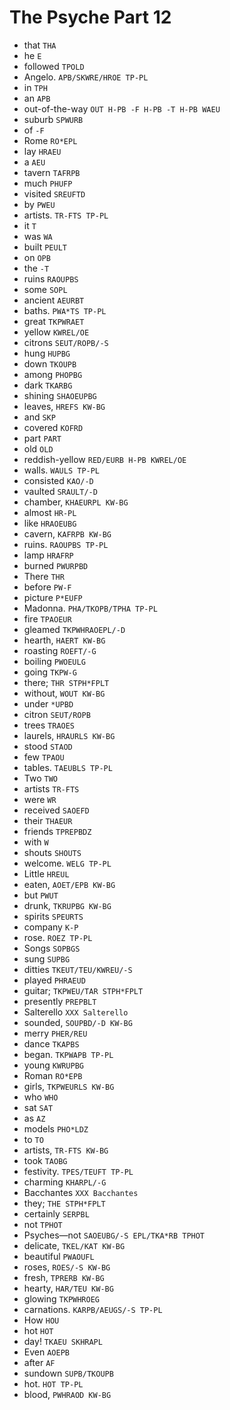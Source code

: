 # The Psyche Part 12

* that `THA`
* he `E`
* followed `TPOLD`
* Angelo. `APB/SKWRE/HROE TP-PL`
* in `TPH`
* an `APB`
* out-of-the-way `OUT H-PB -F H-PB -T H-PB WAEU`
* suburb `SPWURB`
* of `-F`
* Rome `RO*EPL`
* lay `HRAEU`
* a `AEU`
* tavern `TAFRPB`
* much `PHUFP`
* visited `SREUFTD`
* by `PWEU`
* artists. `TR-FTS TP-PL`
* it `T`
* was `WA`
* built `PEULT`
* on `OPB`
* the `-T`
* ruins `RAOUPBS`
* some `SOPL`
* ancient `AEURBT`
* baths. `PWA*TS TP-PL`
* great `TKPWRAET`
* yellow `KWREL/OE`
* citrons `SEUT/ROPB/-S`
* hung `HUPBG`
* down `TKOUPB`
* among `PHOPBG`
* dark `TKARBG`
* shining `SHAOEUPBG`
* leaves, `HREFS KW-BG`
* and `SKP`
* covered `KOFRD`
* part `PART`
* old `OLD`
* reddish-yellow `RED/EURB H-PB KWREL/OE`
* walls. `WAULS TP-PL`
* consisted `KAO/-D`
* vaulted `SRAULT/-D`
* chamber, `KHAEURPL KW-BG`
* almost `HR-PL`
* like `HRAOEUBG`
* cavern, `KAFRPB KW-BG`
* ruins. `RAOUPBS TP-PL`
* lamp `HRAFRP`
* burned `PWURPBD`
* There `THR`
* before `PW-F`
* picture `P*EUFP`
* Madonna. `PHA/TKOPB/TPHA TP-PL`
* fire `TPAOEUR`
* gleamed `TKPWHRAOEPL/-D`
* hearth, `HAERT KW-BG`
* roasting `ROEFT/-G`
* boiling `PWOEULG`
* going `TKPW-G`
* there; `THR STPH*FPLT`
* without, `WOUT KW-BG`
* under `*UPBD`
* citron `SEUT/ROPB`
* trees `TRAOES`
* laurels, `HRAURLS KW-BG`
* stood `STAOD`
* few `TPAOU`
* tables. `TAEUBLS TP-PL`
* Two `TWO`
* artists `TR-FTS`
* were `WR`
* received `SAOEFD`
* their `THAEUR`
* friends `TPREPBDZ`
* with `W`
* shouts `SHOUTS`
* welcome. `WELG TP-PL`
* Little `HREUL`
* eaten, `AOET/EPB KW-BG`
* but `PWUT`
* drunk, `TKRUPBG KW-BG`
* spirits `SPEURTS`
* company `K-P`
* rose. `ROEZ TP-PL`
* Songs `SOPBGS`
* sung `SUPBG`
* ditties `TKEUT/TEU/KWREU/-S`
* played `PHRAEUD`
* guitar; `TKPWEU/TAR STPH*FPLT`
* presently `PREPBLT`
* Salterello `XXX Salterello`
* sounded, `SOUPBD/-D KW-BG`
* merry `PHER/REU`
* dance `TKAPBS`
* began. `TKPWAPB TP-PL`
* young `KWRUPBG`
* Roman `RO*EPB`
* girls, `TKPWEURLS KW-BG`
* who `WHO`
* sat `SAT`
* as `AZ`
* models `PHO*LDZ`
* to `TO`
* artists, `TR-FTS KW-BG`
* took `TAOBG`
* festivity. `TPES/TEUFT TP-PL`
* charming `KHARPL/-G`
* Bacchantes `XXX Bacchantes`
* they; `THE STPH*FPLT`
* certainly `SERPBL`
* not `TPHOT`
* Psyches—not `SAOEUBG/-S EPL/TKA*RB TPHOT`
* delicate, `TKEL/KAT KW-BG`
* beautiful `PWAOUFL`
* roses, `ROES/-S KW-BG`
* fresh, `TPRERB KW-BG`
* hearty, `HAR/TEU KW-BG`
* glowing `TKPWHROEG`
* carnations. `KARPB/AEUGS/-S TP-PL`
* How `HOU`
* hot `HOT`
* day! `TKAEU SKHRAPL`
* Even `AOEPB`
* after `AF`
* sundown `SUPB/TKOUPB`
* hot. `HOT TP-PL`
* blood, `PWHRAOD KW-BG`

